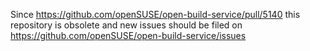 Since https://github.com/openSUSE/open-build-service/pull/5140 this
repository is obsolete and new issues should be filed on 
https://github.com/openSUSE/open-build-service/issues

